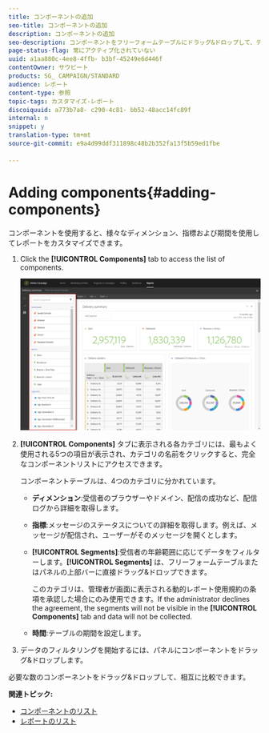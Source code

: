 ```yaml
---
title: コンポーネントの追加
seo-title: コンポーネントの追加
description: コンポーネントの追加
seo-description: コンポーネントをフリーフォームテーブルにドラッグ&ドロップして、データのフィルタリングとレポートの作成を開始します。
page-status-flag: 常にアクティブ化されていない
uuid: a1aa880c-4ee8-4ffb- b3bf-45249e6d446f
contentOwner: サウビート
products: SG_ CAMPAIGN/STANDARD
audience: レポート
content-type: 参照
topic-tags: カスタマイズ-レポート
discoiquuid: a773b7a8- c290-4c81- bb52-48acc14fc89f
internal: n
snippet: y
translation-type: tm+mt
source-git-commit: e9a4d99ddf311898c48b2b352fa13f5b59ed1fbe

---
```



# Adding components{#adding-components}

コンポーネントを使用すると、様々なディメンション、指標および期間を使用してレポートをカスタマイズできます。

1. Click the **[!UICONTROL Components]** tab to access the list of components.

   ![](assets/dynamic_report_components.png)

1. **[!UICONTROL Components]** タブに表示される各カテゴリには、最もよく使用される5つの項目が表示され、カテゴリの名前をクリックすると、完全なコンポーネントリストにアクセスできます。

   コンポーネントテーブルは、4つのカテゴリに分かれています。

   * **ディメンション**:受信者のブラウザーやドメイン、配信の成功など、配信ログから詳細を取得します。
   * **指標**:メッセージのステータスについての詳細を取得します。例えば、メッセージが配信され、ユーザーがそのメッセージを開くとします。
   * **[!UICONTROL Segments]**:受信者の年齢範囲に応じてデータをフィルターします。**[!UICONTROL Segments]** は、フリーフォームテーブルまたはパネルの上部バーに直接ドラッグ&amp;ドロップできます。

      このカテゴリは、管理者が画面に表示される動的レポート使用規約の条項を承認した場合にのみ使用できます。If the administrator declines the agreement, the segments will not be visible in the **[!UICONTROL Components]** tab and data will not be collected.

   * **時間**:テーブルの期間を設定します。

1. データのフィルタリングを開始するには、パネルにコンポーネントをドラッグ&amp;ドロップします。

必要な数のコンポーネントをドラッグ&amp;ドロップして、相互に比較できます。

**関連トピック:**

* [コンポーネントのリスト](../../reporting/using/list-of-components-.md)
* [レポートのリスト](../../reporting/using/defining-the-report-period.md)

